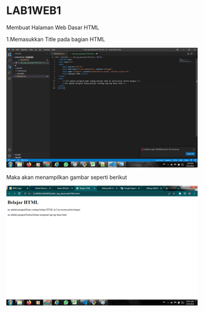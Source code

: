 # LAB1WEB1

Membuat Halaman Web Dasar HTML

1.Memasukkan Title pada bagian HTML


![screen 2](screen2.png)


Maka akan menampilkan gambar seperti berikut

![screen 1](screen1.png)
